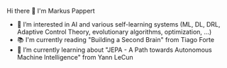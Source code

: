 Hi there 👋 I'm Markus Pappert
- 👀 I’m interested in AI and various self-learning systems 
     (ML, DL, DRL, Adaptive Control Theory, evolutionary algorithms, optimization, ...)
- 📚 I'm currently reading "Building a Second Brain" from Tiago Forte
- 🌱 I’m currently learning about "JEPA - A Path towards Autonomous Machine Intelligence" from Yann LeCun

<!---
mpappert/mpappert is a ✨ special ✨ repository because its `README.md` (this file) appears on your GitHub profile.
You can click the Preview link to take a look at your changes.
--->
